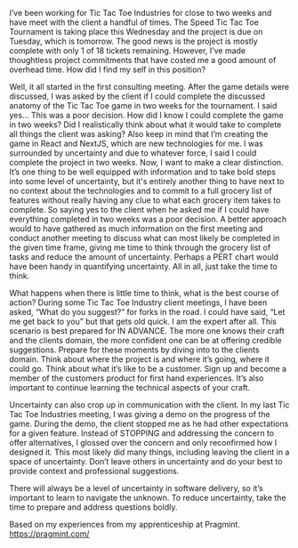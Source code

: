 I’ve been working for Tic Tac Toe Industries for close to two weeks and have meet with the client a handful of times. The Speed Tic Tac Toe Tournament is taking place this Wednesday and the project is due on Tuesday, which is tomorrow. The good news is the project is mostly complete with only 1 of 18 tickets remaining. However, I’ve made thoughtless project commitments that have costed me a good amount of overhead time. How did I find my self in this position?

Well, it all started in the first consulting meeting. After the game details were discussed, I was asked by the client if I could complete the discussed anatomy of the Tic Tac Toe game in two weeks for the tournament. I said yes… This was a poor decision. How did I know I could complete the game in two weeks? Did I realistically think about what it would take to complete all things the client was asking? Also keep in mind that I’m creating the game in React and NextJS, which are new technologies for me. I was surrounded by uncertainty and due to whatever force, I said I could complete the project in two weeks. Now, I want to make a clear distinction. It’s one thing to be well equipped with information and to take bold steps into some level of uncertainty, but it's entirely another thing to have next to no context about the technologies and to commit to a full grocery list of features without really having any clue to what each grocery item takes to complete. So saying yes to the client when he asked me if I could have everything completed in two weeks was a poor decision. A better approach would to have gathered as much information on the first meeting and conduct another meeting to discuss what can most likely be completed in the given time frame, giving me time to think through the grocery list of tasks and reduce the amount of uncertainty. Perhaps a PERT chart would have been handy in quantifying uncertainty. All in all, just take the time to think.

What happens when there is little time to think, what is the best course of action? During some Tic Tac Toe Industry client meetings, I have been asked, “What do you suggest?” for forks in the road. I could have said, “Let me get back to you” but that gets old quick. I am the expert after all. This scenario is best prepared for IN ADVANCE. The more one knows their craft and the clients domain, the more confident one can be at offering credible suggestions. Prepare for these moments by diving into to the clients domain. Think about where the project is and where it’s going, where it could go. Think about what it’s like to be a customer. Sign up and become a member of the customers product for first hand experiences. It’s also important to continue learning the technical aspects of your craft.

Uncertainty can also crop up in communication with the client. In my last Tic Tac Toe Industries meeting, I was giving a demo on the progress of the game. During the demo, the client stopped me as he had other expectations for a given feature. Instead of STOPPING and addressing the concern to offer alternatives, I glossed over the concern and only reconfirmed how I designed it. This most likely did many things, including leaving the client in a space of uncertainty. Don’t leave others in uncertainty and do your best to provide context and professional suggestions.

There will always be a level of uncertainty in software delivery, so it’s important to learn to navigate the unknown. To reduce uncertainty, take the time to prepare and address questions boldly.

Based on my experiences from my apprenticeship at Pragmint. https://pragmint.com/